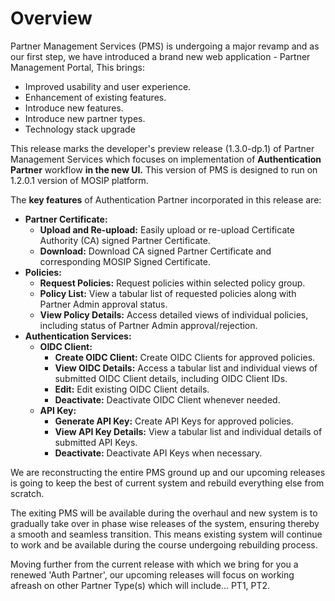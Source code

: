# Overview

Partner Management Services (PMS) is undergoing a major revamp and as our first step, we have introduced a brand new web application - Partner Management Portal, This brings:

* Improved usability and user experience.
* Enhancement of existing features.
* Introduce new features.
* Introduce new partner types.
* Technology stack upgrade

This release marks the developer's preview release (1.3.0-dp.1) of Partner Management Services which focuses on implementation of **Authentication Partner** workflow **in the new UI.** This version of PMS is designed to run on 1.2.0.1 version of MOSIP platform.

The **key features** of Authentication Partner incorporated in this release are:

* **Partner Certificate:**
  * **Upload and Re-upload:** Easily upload or re-upload Certificate Authority (CA) signed Partner Certificate.
  * **Download:** Download CA signed Partner Certificate and corresponding MOSIP Signed Certificate.
* **Policies:**
  * **Request Policies:** Request policies within selected policy group.
  * **Policy List:** View a tabular list of requested policies along with Partner Admin approval status.
  * **View Policy Details:** Access detailed views of individual policies, including status of Partner Admin approval/rejection.
* **Authentication Services:**
  * **OIDC Client:**
    * **Create OIDC Client:** Create OIDC Clients for approved policies.
    * **View OIDC Details:** Access a tabular list and individual views of submitted OIDC Client details, including OIDC Client IDs.
    * **Edit:** Edit existing OIDC Client details.
    * **Deactivate:** Deactivate OIDC Client whenever needed.
  * **API Key:**
    * **Generate API Key:** Create API Keys for approved policies.
    * **View API Key Details:** View a tabular list and individual details of submitted API Keys.
    * **Deactivate:** Deactivate API Keys when necessary.



We are reconstructing the entire PMS ground up and our upcoming releases is going to keep the best of current system and rebuild everything else from scratch.&#x20;

The exiting PMS will be available during the overhaul and new system is to gradually take over in phase wise releases of the system, ensuring thereby a smooth and seamless transition. This means existing system will continue to work and be available during the course undergoing rebuilding process.

Moving further from the current release with which we bring for you a renewed 'Auth Partner', our upcoming releases will focus on working afreash on other Partner Type(s)  which will include... PT1, PT2.
